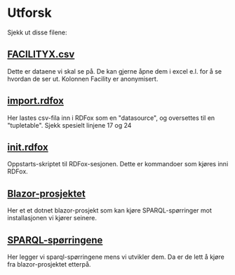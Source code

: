 # Utforsk
Sjekk ut disse filene:
## [FACILITYX.csv](../data/FACILITYX.csv)
Dette er dataene vi skal se på. De kan gjerne åpne dem i excel e.l. for å se hvordan de ser ut. Kolonnen Facility er anonymisert.


## [import.rdfox](../data/import.rdfox)
Her lastes csv-fila inn i RDFox som en "datasource", og oversettes til en "tupletable". Sjekk spesielt linjene 17 og 24

## [init.rdfox](../data/init.rdfox)
Oppstarts-skriptet til RDFox-sesjonen. Dette er kommandoer som kjøres inni RDFox. 

## [Blazor-prosjektet](../ElNetRDf)
Her et et dotnet blazor-prosjekt som kan kjøre SPARQL-spørringer mot installasjonen vi kjører seinere.

## [SPARQL-spørringene](../ElNetRDf/wwwroot/queries/)
Her legger vi sparql-spørringene mens vi utvikler dem. Da er de lett å kjøre fra blazor-prosjektet etterpå.